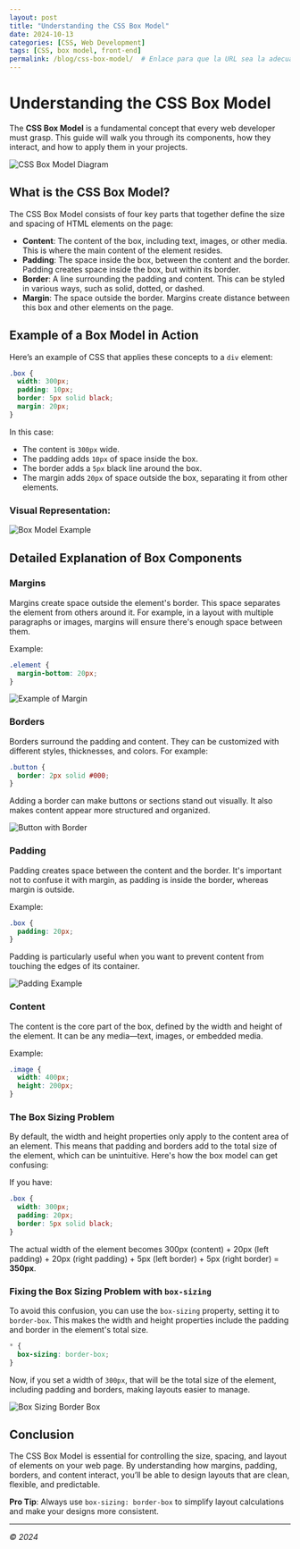 ```yaml
---
layout: post
title: "Understanding the CSS Box Model"
date: 2024-10-13
categories: [CSS, Web Development]
tags: [CSS, box model, front-end]
permalink: /blog/css-box-model/  # Enlace para que la URL sea la adecuada
---
```


# Understanding the CSS Box Model 

The **CSS Box Model** is a fundamental concept that every web developer must grasp. This guide will walk you through its components, how they interact, and how to apply them in your projects.

![CSS Box Model Diagram](https://via.placeholder.com/800x400.png?text=CSS+Box+Model+Diagram)

## What is the CSS Box Model?

The CSS Box Model consists of four key parts that together define the size and spacing of HTML elements on the page:

- **Content**: The content of the box, including text, images, or other media. This is where the main content of the element resides.
- **Padding**: The space inside the box, between the content and the border. Padding creates space inside the box, but within its border.
- **Border**: A line surrounding the padding and content. This can be styled in various ways, such as solid, dotted, or dashed.
- **Margin**: The space outside the border. Margins create distance between this box and other elements on the page.

## Example of a Box Model in Action

Here’s an example of CSS that applies these concepts to a `div` element:

```css
.box {
  width: 300px;
  padding: 10px;
  border: 5px solid black;
  margin: 20px;
}
```

In this case:
- The content is `300px` wide.
- The padding adds `10px` of space inside the box.
- The border adds a `5px` black line around the box.
- The margin adds `20px` of space outside the box, separating it from other elements.

### Visual Representation:
![Box Model Example](https://via.placeholder.com/800x400.png?text=Example+of+Box+Model+in+Action)

## Detailed Explanation of Box Components

### Margins
Margins create space outside the element's border. This space separates the element from others around it. For example, in a layout with multiple paragraphs or images, margins will ensure there's enough space between them.

Example:
```css
.element {
  margin-bottom: 20px;
}
```

![Example of Margin](https://via.placeholder.com/800x400.png?text=Example+with+Margin)

### Borders
Borders surround the padding and content. They can be customized with different styles, thicknesses, and colors. For example:

```css
.button {
  border: 2px solid #000;
}
```

Adding a border can make buttons or sections stand out visually. It also makes content appear more structured and organized.

![Button with Border](https://via.placeholder.com/800x400.png?text=Button+with+Border)

### Padding
Padding creates space between the content and the border. It's important not to confuse it with margin, as padding is inside the border, whereas margin is outside.

Example:
```css
.box {
  padding: 20px;
}
```

Padding is particularly useful when you want to prevent content from touching the edges of its container.

![Padding Example](https://via.placeholder.com/800x400.png?text=Example+of+Padding)

### Content
The content is the core part of the box, defined by the width and height of the element. It can be any media—text, images, or embedded media.

Example:
```css
.image {
  width: 400px;
  height: 200px;
}
```

### The Box Sizing Problem
By default, the width and height properties only apply to the content area of an element. This means that padding and borders add to the total size of the element, which can be unintuitive. Here's how the box model can get confusing:

If you have:
```css
.box {
  width: 300px;
  padding: 20px;
  border: 5px solid black;
}
```
The actual width of the element becomes 300px (content) + 20px (left padding) + 20px (right padding) + 5px (left border) + 5px (right border) = **350px**.

### Fixing the Box Sizing Problem with `box-sizing`
To avoid this confusion, you can use the `box-sizing` property, setting it to `border-box`. This makes the width and height properties include the padding and border in the element's total size.

```css
* {
  box-sizing: border-box;
}
```

Now, if you set a width of `300px`, that will be the total size of the element, including padding and borders, making layouts easier to manage.

![Box Sizing Border Box](https://via.placeholder.com/800x400.png?text=Box+Sizing+Border+Box)

## Conclusion

The CSS Box Model is essential for controlling the size, spacing, and layout of elements on your web page. By understanding how margins, padding, borders, and content interact, you’ll be able to design layouts that are clean, flexible, and predictable.

**Pro Tip**: Always use `box-sizing: border-box` to simplify layout calculations and make your designs more consistent.



---

*© 2024*

